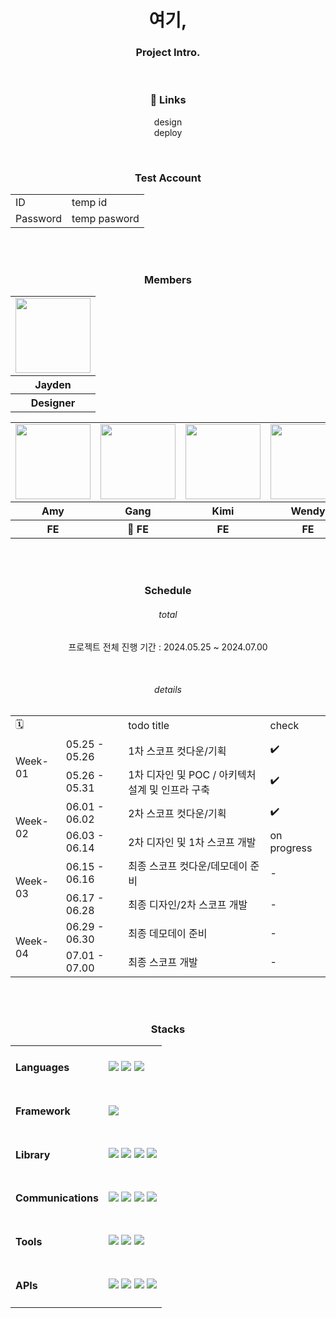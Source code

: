 <div align="center">
   <h1>여기,</h1>

<h3>Project Intro.</h3>

<br />

<h3>🔗 Links</h3> 

design <br />
deploy


<br />

<h3>Test Account</h3> 

<table>
  <tr>
    <td>ID</td>
    <td>temp id</td>
  </tr>
    <tr>
    <td>Password</td>
    <td>temp pasword</td>
  </tr>
</table>

<br/>
<br/>

<h3>Members</h3>

<table align="center">
  <tr>
    <td>
      <a href="#">
        <img src="" width="120px" height="120px"/>
      </a>  
    </td>
  </tr>
  <tr>
    <th>
       Jayden
    </th>
  </tr>
  <tr>
    <th>
      Designer
    </th>
   
  </tr>
</table>
<table align="center">
  <tr>
    <td>
      <a href="https://github.com/55555-Jyeon">
        <img src="https://github.com/Manners-Maketh-Market/MMM/assets/134191817/b04543f3-6de1-42c1-bd01-92cfd68dcb3f" width="120px" height="120px"/>
      </a>  
    </td>
    <td>
      <a href="https://github.com/ijimlnosk">
        <img src="https://github.com/mobi-projects/yeogi-client/assets/134191817/3c49fb91-37bc-4e51-ac49-53a07fe5a338" width="120px" height="120px"/>
      </a>  
    </td>
     <td>
      <a href="https://github.com/kiminn">
        <img src="https://github.com/Manners-Maketh-Market/MMM/assets/134191815/90e1745b-51eb-4e31-8946-93970bcb7af1" width="120px" height="120px"/>
      </a>  
    </td>
    <td>
      <a href="https://github.com/hayoung78">
        <img src="https://github.com/mobi-projects/yeogi-client/assets/134191817/3385ed36-d314-4f90-bcc2-682abd11da61" width="120px" height="120px"/>
      </a>  
    </td>
  </tr>
  <tr>
    <th>
      Amy
    </th>
    <th>
      Gang
    </th>
    <th>
      Kimi
    </th>
    <th>
      Wendy
    </th>
  </tr>
  <tr>
    <th>
       FE
    </th>
    <th>
       👑 FE
    </th>
    <th>
       FE
    </th>
    <th>
       FE
    </th>
  </tr>
</table>


<br />
<br />

<h3>Schedule</h3> 


<h6>total</h6> 
<p>프로젝트 전체 진행 기간 : 2024.05.25 ~ 2024.07.00</p>

<br />

<h6>details</h6> 

<table>
  <tr>
    <td colspan="2"> 🗓️ </td>
    <td>todo title</td>
    <td>check</td>
  </tr>
  <tr>
    <td rowspan="2">Week-01</td>
    <td>05.25 - 05.26 </td>
    <td>1차 스코프 컷다운/기획</td>
    <td>✔️</td>
  </tr>
  <tr>
    <td>05.26 - 05.31 </td>
    <td>1차 디자인 및 POC / 아키텍처 설계 및 인프라 구축</td>
    <td>✔️</td>
  </tr>
  <tr>
    <td rowspan="2">Week-02</td>
    <td>06.01 - 06.02 </td>
    <td>2차 스코프 컷다운/기획</td>
    <td>✔️</td>
  </tr>
  <tr>
    <td>06.03 - 06.14 </td>
    <td>2차 디자인  및 1차 스코프 개발</td>
    <td>on progress</td>
  </tr>
  <tr>
    <td rowspan="2">Week-03</td>
    <td>06.15 - 06.16 </td>
    <td>최종 스코프 컷다운/데모데이 준비</td>
    <td>-</td>
  </tr>
  <tr>
    <td>06.17 - 06.28 </td>
    <td>최종 디자인/2차 스코프 개발</td>
    <td>-</td>
  </tr>
  <tr>
    <td rowspan="2">Week-04</td>
    <td>06.29 - 06.30 </td>
    <td>최종 데모데이 준비</td>
    <td>-</td>
  </tr>
  <tr>
    <td>07.01 - 07.00 </td>
    <td>최종 스코프 개발</td>
    <td>-</td>
  </tr>
</table>
</body>

<br/>
<br/>


<h3>Stacks</h3>

<table>
  <tr>
    <td><h4>Languages</h4></td>
    <td>
      <img src="https://img.shields.io/badge/HTML5-E34F26?style=flat-square&logo=html5&logoColor=white">
      <img src="https://img.shields.io/badge/CSS3-1572B6?style=flat-square&logo=css3&logoColor=white">
      <img src="https://img.shields.io/badge/TypeScript-3178C6?style=flat-square&logo=typescript&logoColor=white">
    </td>
  </tr>
  <tr>
    <td><h4>Framework</h4></td>
    <td>
      <img src="https://img.shields.io/badge/next.js-000?style=flat-square&logo=next.js&logoColor=white">
    </td>
  </tr>
  <tr>
    <td><h4>Library</h4></td>
    <td>
      <img src="https://img.shields.io/badge/nextUI-000?style=flat-square&logo=nextui&logoColor=white">
      <img src="https://img.shields.io/badge/tailwindcss-06B6D4?style=flat-square&logo=tailwindcss&logoColor=white">
      <img src="https://img.shields.io/badge/zod-3E67B1?style=flat-square&logo=zod&logoColor=white">
      <img src="https://img.shields.io/badge/reactquery-FF4154?style=flat-square&logo=reactquery&logoColor=white">
    </td>
  </tr>
  <tr>
    <td><h4>Communications</h4></td>
    <td>
      <img src="https://img.shields.io/badge/GitHub-000000?style=flat-square&logo=github&logoColor=white">
      <img src="https://img.shields.io/badge/discord-5865F2?style=flat-square&logo=discord&logoColor=white">
      <img src="https://img.shields.io/badge/jira-0052CC?style=flat-square&logo=jira&logoColor=white">
      <img src="https://img.shields.io/badge/notion-000000?style=flat-square&logo=notion&logoColor=white">
  </tr>
  <tr>
    <td><h4>Tools</h4></td>
    <td>
      <img src="https://img.shields.io/badge/figma-F24E1E?style=flat-square&logo=figma&logoColor=white"> 
      <img src="https://img.shields.io/badge/Visual%20Studio%20Code-007ACC?style=flat-square&logo=Visual%20Studio%20Code&logoColor=white">
      <img src="https://img.shields.io/badge/NPM-CB3837?style=flat-square&logo=npm&logoColor=white">
    </td>
  </tr>
  <tr>
    <td><h4>APIs</h4></td>
    <td>
      <img src="https://img.shields.io/badge/kakao-FFCD00?style=flat-square&logo=kakao&logoColor=white"> 
      <img src="https://img.shields.io/badge/naver-03C75A?style=flat-square&logo=naver&logoColor=white"> 
      <img src="https://img.shields.io/badge/google-4285F4?style=flat-square&logo=google&logoColor=white"> 
      <img src="https://img.shields.io/badge/googlemaps-4285F4?style=flat-square&logo=googlemaps&logoColor=white"> 
    </td>
  </tr>
</table>




<br/>
<br/>
